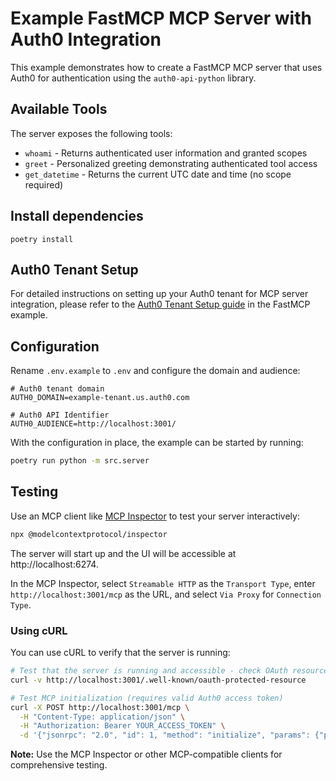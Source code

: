 # Example FastMCP MCP Server with Auth0 Integration

This example demonstrates how to create a FastMCP MCP server that uses Auth0 for authentication using the `auth0-api-python` library.

## Available Tools

The server exposes the following tools:

- `whoami` - Returns authenticated user information and granted scopes
- `greet` - Personalized greeting demonstrating authenticated tool access
- `get_datetime` - Returns the current UTC date and time (no scope required)

## Install dependencies

```
poetry install
```

## Auth0 Tenant Setup

For detailed instructions on setting up your Auth0 tenant for MCP server integration, please refer to the [Auth0 Tenant Setup guide](https://github.com/auth0-samples/auth0-ai-samples/tree/main/auth-for-mcp/fastmcp-mcp-js/README.md#auth0-tenant-setup) in the FastMCP example.


## Configuration

Rename `.env.example` to `.env` and configure the domain and audience:

```
# Auth0 tenant domain
AUTH0_DOMAIN=example-tenant.us.auth0.com

# Auth0 API Identifier
AUTH0_AUDIENCE=http://localhost:3001/
```

With the configuration in place, the example can be started by running:

```bash
poetry run python -m src.server
```

## Testing

Use an MCP client like [MCP Inspector](https://github.com/modelcontextprotocol/inspector) to test your server interactively:

```bash
npx @modelcontextprotocol/inspector
```

The server will start up and the UI will be accessible at http://localhost:6274.

In the MCP Inspector, select `Streamable HTTP` as the `Transport Type`, enter `http://localhost:3001/mcp` as the URL, and select `Via Proxy` for `Connection Type`.

### Using cURL

You can use cURL to verify that the server is running:

```bash
# Test that the server is running and accessible - check OAuth resource metadata
curl -v http://localhost:3001/.well-known/oauth-protected-resource

# Test MCP initialization (requires valid Auth0 access token)
curl -X POST http://localhost:3001/mcp \
  -H "Content-Type: application/json" \
  -H "Authorization: Bearer YOUR_ACCESS_TOKEN" \
  -d '{"jsonrpc": "2.0", "id": 1, "method": "initialize", "params": {"protocolVersion": "2025-06-18", "capabilities": {}, "clientInfo": {"name": "curl-test", "version": "1.0.0"}}}'
```

**Note:** Use the MCP Inspector or other MCP-compatible clients for comprehensive testing.
